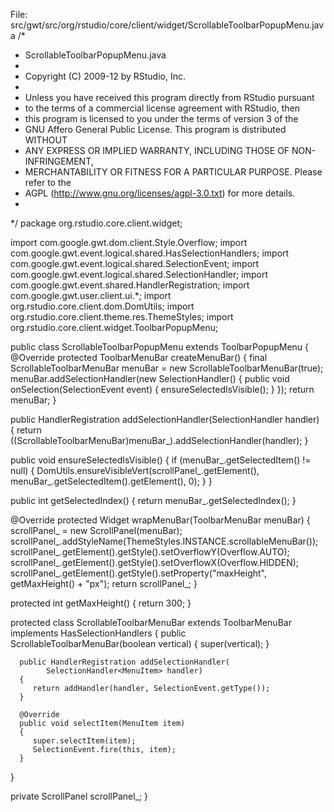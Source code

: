

File: src/gwt/src/org/rstudio/core/client/widget/ScrollableToolbarPopupMenu.java
/*
 * ScrollableToolbarPopupMenu.java
 *
 * Copyright (C) 2009-12 by RStudio, Inc.
 *
 * Unless you have received this program directly from RStudio pursuant
 * to the terms of a commercial license agreement with RStudio, then
 * this program is licensed to you under the terms of version 3 of the
 * GNU Affero General Public License. This program is distributed WITHOUT
 * ANY EXPRESS OR IMPLIED WARRANTY, INCLUDING THOSE OF NON-INFRINGEMENT,
 * MERCHANTABILITY OR FITNESS FOR A PARTICULAR PURPOSE. Please refer to the
 * AGPL (http://www.gnu.org/licenses/agpl-3.0.txt) for more details.
 *
 */
package org.rstudio.core.client.widget;

import com.google.gwt.dom.client.Style.Overflow;
import com.google.gwt.event.logical.shared.HasSelectionHandlers;
import com.google.gwt.event.logical.shared.SelectionEvent;
import com.google.gwt.event.logical.shared.SelectionHandler;
import com.google.gwt.event.shared.HandlerRegistration;
import com.google.gwt.user.client.ui.*;
import org.rstudio.core.client.dom.DomUtils;
import org.rstudio.core.client.theme.res.ThemeStyles;
import org.rstudio.core.client.widget.ToolbarPopupMenu;

public class ScrollableToolbarPopupMenu extends ToolbarPopupMenu
{
   @Override
   protected ToolbarMenuBar createMenuBar()
   {
      final ScrollableToolbarMenuBar menuBar = new ScrollableToolbarMenuBar(true);
      menuBar.addSelectionHandler(new SelectionHandler<MenuItem>()
      {
         public void onSelection(SelectionEvent<MenuItem> event)
         {
            ensureSelectedIsVisible();
         }
      });
      return menuBar;
   }
   
   public HandlerRegistration addSelectionHandler(SelectionHandler<MenuItem> handler)
   {
      return ((ScrollableToolbarMenuBar)menuBar_).addSelectionHandler(handler);
   }


   public void ensureSelectedIsVisible()
   {
      if (menuBar_.getSelectedItem() != null)
      {
         DomUtils.ensureVisibleVert(scrollPanel_.getElement(),
                                    menuBar_.getSelectedItem().getElement(),
                                    0);
      }
   }
   
   public int getSelectedIndex()
   {
      return menuBar_.getSelectedIndex();
   }

   @Override
   protected Widget wrapMenuBar(ToolbarMenuBar menuBar)
   {
      scrollPanel_ = new ScrollPanel(menuBar);
      scrollPanel_.addStyleName(ThemeStyles.INSTANCE.scrollableMenuBar());
      scrollPanel_.getElement().getStyle().setOverflowY(Overflow.AUTO);
      scrollPanel_.getElement().getStyle().setOverflowX(Overflow.HIDDEN);
      scrollPanel_.getElement().getStyle().setProperty("maxHeight", 
                                                       getMaxHeight() + "px");
      return scrollPanel_;
   }
   
   protected int getMaxHeight()
   {
      return 300;
   }

   protected class ScrollableToolbarMenuBar extends ToolbarMenuBar
      implements HasSelectionHandlers<MenuItem>
   {
      public ScrollableToolbarMenuBar(boolean vertical)
      {
         super(vertical);
      }

      public HandlerRegistration addSelectionHandler(
            SelectionHandler<MenuItem> handler)
      {
         return addHandler(handler, SelectionEvent.getType());
      }

      @Override
      public void selectItem(MenuItem item)
      {
         super.selectItem(item);
         SelectionEvent.fire(this, item);
      }
   }

   private ScrollPanel scrollPanel_;
}

